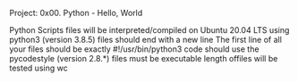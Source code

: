 Project: 0x00. Python - Hello, World


Python Scripts
files will be interpreted/compiled on Ubuntu 20.04 LTS using python3 (version 3.8.5)
files should end with a new line
The first line of all your files should be exactly #!/usr/bin/python3
code should use the pycodestyle (version 2.8.*)
files must be executable
length offiles will be tested using wc
